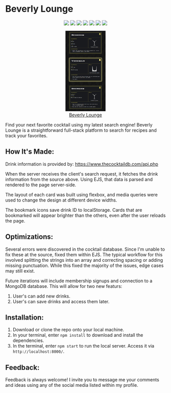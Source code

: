 # Beverly Lounge

<p align="center">
    <img src="https://img.shields.io/static/v1?label=|&message=HTML5&color=a33550&style=plastic&logo=html5"/>
    <img src="https://img.shields.io/static/v1?label=|&message=CSS3&color=a33550&style=plastic&logo=css3"/>
<!--     <img src="https://img.shields.io/static/v1?label=|&message=SASS&color=2b625f&style=plastic&logo=sass"/> -->
<!--     <img src="https://img.shields.io/static/v1?label=|&message=BOOTSTRAP&color=316c5e&style=plastic&logo=bootstrap"/> -->
    <img src="https://img.shields.io/static/v1?label=|&message=JAVASCRIPT&color=35a34d&style=plastic&logo=javascript"/>
    <img src="https://img.shields.io/static/v1?label=|&message=NODE.JS&color=35a34d&style=plastic&logo=node.js"/>
    <img src="https://img.shields.io/static/v1?label=|&message=EXPRESS&color=35a34d&style=plastic&logo=express"/>
    <img src="https://img.shields.io/static/v1?label=|&message=EJS&color=35a34d&style=plastic&logo=ejs"/>
    <!-- <img src="https://img.shields.io/static/v1?label=|&message=REACT.JS&color=35a34d&style=plastic&logo=react"/> -->
    <!-- <img src="https://img.shields.io/static/v1?label=|&message=REACT.NATIVE&color=35a34d&style=plastic&logo=react"/> -->
<!--     <img src="https://img.shields.io/static/v1?label=|&message=TYPESCRIPT&color=4a935c&style=plastic&logo=typescript"/> -->
<!--     <img src="https://img.shields.io/static/v1?label=|&message=PYTHON&color=52985b&style=plastic&logo=python"/> -->
<!--     <img src="https://img.shields.io/static/v1?label=|&message=JAVA&color=cdf998&style=plastic&logo=java"/> -->
<!--     <img src="https://img.shields.io/static/v1?label=|&message=SOLIDITY&color=8fbc56&style=plastic&logo=solidity"/> -->
<!--     <img src="https://img.shields.io/static/v1?label=|&message=SELENIUM&color=cdf998&style=plastic&logo=selenium"/> -->
<!--     <img src="https://img.shields.io/static/v1?label=|&message=AWS&color=98bf53&style=plastic&logo=amazon"/> -->
<!--     <img src="https://img.shields.io/static/v1?label=|&message=WORDPRESS&color=cdd148&style=plastic&logo=wordpress"/> -->
<!--     <img src="https://img.shields.io/static/v1?label=|&message=ADOBE&color=98bf53&style=plastic&logo=adobe"/> -->
    <!-- <img src="https://img.shields.io/static/v1?label=|&message=MONGO-DB&color=359ba3&style=plastic&logo=mongodb"/> -->
<!--     <img src="https://img.shields.io/static/v1?label=|&message=WEBPACK&color=bbb111&style=plastic&logo=webpack"/> -->
<!--     <img src="https://img.shields.io/static/v1?label=|&message=LINUX&color=bbb111&style=plastic&logo=linux"/> -->
    <img src="https://img.shields.io/static/v1?label=|&message=GIT&color=359ba3&style=plastic&logo=git"/>
<!--     <img src="https://img.shields.io/static/v1?label=|&message=FIREBASE&color=cbb148&style=plastic&logo=firebase"/> -->
</p>

<p align="center">
    <a target="_blank" href="https://beverlylounge.onrender.com/"><img width="25%" src="https://github.com/RobinHerzig/RobinHerzig/blob/main/images/goldengobletlounge.jpg"></a>
    <br>
    <a align="center" target="_blank" href="https://beverlylounge.onrender.com/">Beverly Lounge</a>
</p>

Find your next favorite cocktail using my latest search engine! Beverly Lounge is a straightforward full-stack platform to search for recipes and track your favorites.

## How It's Made:

Drink information is provided by: https://www.thecocktaildb.com/api.php

When the server receives the client's search request, it fetches the drink information from the source above. Using EJS, that data is parsed and rendered to the page server-side.

The layout of each card was built using flexbox, and media queries were used to change the design at different device widths.

The bookmark icons save drink ID to localStorage. Cards that are bookmarked will appear brighter than the others, even after the user reloads the page.

## Optimizations:

Several errors were discovered in the cocktail database. Since I'm unable to fix these at the source, fixed them within EJS. The typical workflow for this involved splitting the strings into an array and correcting spacing or adding missing punctuation. While this fixed the majority of the issues, edge cases may still exist.

Future iterations will include membership signups and connection to a MongoDB database. This will allow for two new featurs:
1. User's can add new drinks.
2. User's can save drinks and access them later.

## Installation:

1. Download or clone the repo onto your local machine.
2. In your terminal, enter `npm install` to download and install the dependencies.
3. In the terminal, enter `npm start` to run the local server. Access it via `http://localhost:8000/`.

## Feedback:

Feedback is always welcome! I invite you to message me your comments and ideas using any of the social media listed within my profile.